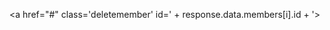 <a href="#" class=\'deletemember\' id=' + response.data.members[i].id + '><i class="text-danger fa fa-remove fa-1.5x"></i></a>